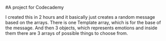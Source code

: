 #A project for Codecademy 

I created this in 2 hours and it basically just creates a random message based on the arrays.
There is one Template array, which is for the base of the message. 
And then 3 objects, which represents emotions and inside them there are 3 arrays of possible things to choose from.
